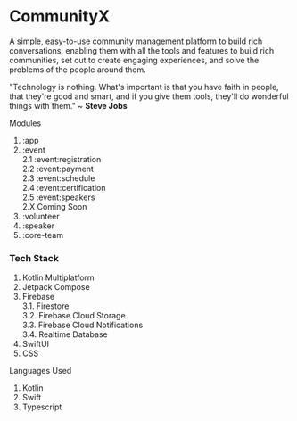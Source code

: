 # CommunityX

A simple, easy-to-use community management platform to build rich conversations, enabling them with all the tools and features to build rich communities, set out to create engaging experiences, and solve the problems of the people around them.

"Technology is nothing. What's important is that you have faith in people, that they're good and smart, and if you give them tools, they'll do wonderful things with them."
~ **Steve Jobs**

Modules
1. :app
2. :event\
   2.1 :event:registration\
   2.2 :event:payment\
   2.3 :event:schedule\
   2.4 :event:certification\
   2.5 :event:speakers\
   2.X Coming Soon
4. :volunteer
5. :speaker
6. :core-team

### Tech Stack
1. Kotlin Multiplatform
2. Jetpack Compose
3. Firebase\
   3.1. Firestore\
   3.2. Firebase Cloud Storage\
   3.3. Firebase Cloud Notifications\
   3.4. Realtime Database
4. SwiftUI
5. CSS

Languages Used
1. Kotlin
2. Swift
3. Typescript
